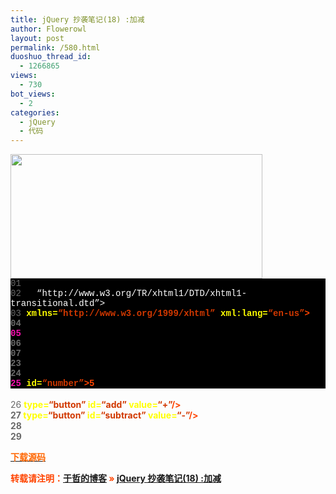 ```yaml
---
title: jQuery 抄袭笔记(18) :加减
author: Flowerowl
layout: post
permalink: /580.html
duoshuo_thread_id:
  - 1266865
views:
  - 730
bot_views:
  - 2
categories:
  - jQuery
  - 代码
---
```

  
<img class="size-full wp-image-581 aligncenter" title="Lazynight | 夜阑" src="http://lazynight.me/wp-content/uploads/2011/10/20205323.jpg" alt="" width="403" height="199" />

<div class="source" style="font-family: '[object HTMLOptionElement]', Consolas, 'Lucida Console', 'Courier New'; color: #c0c0c0; background-color: #000000;">
  <span style="color: #696969;">01</span> <span style="color: #ffffff;"><!DOCTYPE html PUBLIC &#8220;-//W3C//DTD XHTML 1.0 Transitional//EN&#8221;</span><br /> <span style="color: #696969;">02</span> <span style="color: #ffffff;">  &#8220;http://www.w3.org/TR/xhtml1/DTD/xhtml1-transitional.dtd&#8221;></span><br /> <span style="color: #696969;">03</span> <span style="color: #ff4400; font-weight: bold;"><html</span> <span style="color: #ffff00;">xmlns=</span><span style="color: #d13800;">&#8220;http://www.w3.org/1999/xhtml&#8221;</span> <span style="color: #ffff00;">xml:lang=</span><span style="color: #d13800;">&#8220;en-us&#8221;</span><span style="color: #ff4400; font-weight: bold;">></span><br /> <span style="color: #696969;">04</span> <span style="color: #ff4400; font-weight: bold;"><head></span><br /> <span style="color: #f810b0;">05</span> <span style="color: #ff4400; font-weight: bold;"><title></span>Hello Lazynight!<span style="color: #ff4400; font-weight: bold;"></title></span><br /> <span style="color: #696969;">06</span> <span style="color: #ff4400; font-weight: bold;"><script </span><span style="color: #ffff00;">src=</span><span style="color: #d13800;">&#8220;jquery-1.1.3.pack.js&#8221;</span><span style="color: #ff4400; font-weight: bold;">></script></span><br /> <span style="color: #696969;">07</span> <span style="color: #ff4400; font-weight: bold;"><script></span><br /> <span style="color: #696969;">08</span> <span style="color: #c0c0c0;">$</span>(<span style="color: #c0c0c0;">document</span><span style="color: #c0c0c0;">).</span><span style="color: #c0c0c0;">ready</span>(<span style="color: #ff4400; font-weight: bold;">function</span><span style="color: #c0c0c0;">(){</span><br /> <span style="color: #696969;">09</span>     <span style="color: #c0c0c0;">$</span>(<span style="color: #d13800;">&#8220;#add&#8221;</span><span style="color: #c0c0c0;">).</span><span style="color: #c0c0c0;">click</span>(<span style="color: #ff4400; font-weight: bold;">function</span><span style="color: #c0c0c0;">(){</span><br /> <span style="color: #f810b0;">10</span>         <span style="color: #ff4400; font-weight: bold;">var</span> n<span style="color: #c0c0c0;">=</span><span style="color: #c0c0c0;">$</span>(<span style="color: #d13800;">&#8220;#number&#8221;</span><span style="color: #c0c0c0;">).</span><span style="color: #c0c0c0;">html</span>();<br /> <span style="color: #696969;">11</span>         <span style="color: #ff4400; font-weight: bold;">var</span> <span style="color: #c0c0c0;">m</span><span style="color: #c0c0c0;">=</span><span style="color: #c0c0c0;">parseInt</span>(n)<span style="color: #c0c0c0;">+</span><span style="color: #c0c0c0;">1</span>;<br /> <span style="color: #696969;">12</span>         <span style="color: #ff4400; font-weight: bold;">if</span>(<span style="color: #c0c0c0;">m</span><span style="color: #c0c0c0;">==</span><span style="color: #c0c0c0;"></span><span style="color: #c0c0c0;">){</span><span style="color: #c0c0c0;">alert</span>(<span style="color: #d13800;">&#8220;不能为0~~&#8221;</span>);<span style="color: #ff4400; font-weight: bold;">return</span><span style="color: #c0c0c0;">}</span><br /> <span style="color: #696969;">13</span>         <span style="color: #c0c0c0;">$</span>(<span style="color: #d13800;">&#8220;#number&#8221;</span><span style="color: #c0c0c0;">).</span><span style="color: #c0c0c0;">html</span>(<span style="color: #c0c0c0;">m</span>);<br /> <span style="color: #696969;">14</span>     <span style="color: #c0c0c0;">});</span><br /> <span style="color: #f810b0;">15</span>     <span style="color: #c0c0c0;">$</span>(<span style="color: #d13800;">&#8220;#subtract&#8221;</span><span style="color: #c0c0c0;">).</span><span style="color: #c0c0c0;">click</span>(<span style="color: #ff4400; font-weight: bold;">function</span><span style="color: #c0c0c0;">(){</span><br /> <span style="color: #696969;">16</span>         <span style="color: #ff4400; font-weight: bold;">var</span> n<span style="color: #c0c0c0;">=</span><span style="color: #c0c0c0;">$</span>(<span style="color: #d13800;">&#8220;#number&#8221;</span><span style="color: #c0c0c0;">).</span><span style="color: #c0c0c0;">html</span>();<br /> <span style="color: #696969;">17</span>         <span style="color: #ff4400; font-weight: bold;">var</span> <span style="color: #c0c0c0;">m</span><span style="color: #c0c0c0;">=</span><span style="color: #c0c0c0;">parseInt</span>(n)<span style="color: #c0c0c0;">-</span><span style="color: #c0c0c0;">1</span>;<br /> <span style="color: #696969;">18</span>         <span style="color: #ff4400; font-weight: bold;">if</span>(<span style="color: #c0c0c0;">m</span><span style="color: #c0c0c0;">==</span><span style="color: #c0c0c0;"></span><span style="color: #c0c0c0;">){</span><span style="color: #c0c0c0;">alert</span>(<span style="color: #d13800;">&#8220;不能为0~~&#8221;</span>);<span style="color: #ff4400; font-weight: bold;">return</span><span style="color: #c0c0c0;">}</span><br /> <span style="color: #696969;">19</span>         <span style="color: #c0c0c0;">$</span>(<span style="color: #d13800;">&#8220;#number&#8221;</span><span style="color: #c0c0c0;">).</span><span style="color: #c0c0c0;">html</span>(<span style="color: #c0c0c0;">m</span>);<br /> <span style="color: #f810b0;">20</span>     <span style="color: #c0c0c0;">});</span><br /> <span style="color: #696969;">21</span> <span style="color: #c0c0c0;">});</span><br /> <span style="color: #696969;">22</span> <span style="color: #ff4400; font-weight: bold;"></script></span><br /> <span style="color: #696969;">23</span> <span style="color: #ff4400; font-weight: bold;"></head></span><br /> <span style="color: #696969;">24</span> <span style="color: #ff4400; font-weight: bold;"><body></span><br /> <span style="color: #f810b0;">25</span> <span style="color: #ff4400; font-weight: bold;"><div</span> <span style="color: #ffff00;">id=</span><span style="color: #d13800;">&#8220;number&#8221;</span><span style="color: #ff4400; font-weight: bold;">></span>5<span style="color: #ff4400; font-weight: bold;"></div></span><br /> <span style="color: #696969;">26</span> <span style="color: #ff4400; font-weight: bold;"><input</span> <span style="color: #ffff00;">type=</span><span style="color: #d13800;">&#8220;button&#8221;</span> <span style="color: #ffff00;">id=</span><span style="color: #d13800;">&#8220;add&#8221;</span> <span style="color: #ffff00;">value=</span><span style="color: #d13800;">&#8220;+&#8221;</span><span style="color: #ff4400; font-weight: bold;">/></span><br /> <span style="color: #696969;">27</span> <span style="color: #ff4400; font-weight: bold;"><input</span> <span style="color: #ffff00;">type=</span><span style="color: #d13800;">&#8220;button&#8221;</span> <span style="color: #ffff00;">id=</span><span style="color: #d13800;">&#8220;subtract&#8221;</span> <span style="color: #ffff00;">value=</span><span style="color: #d13800;">&#8220;-&#8221;</span><span style="color: #ff4400; font-weight: bold;">/></span><br /> <span style="color: #696969;">28</span> <span style="color: #ff4400; font-weight: bold;"></body></span><br /> <span style="color: #696969;">29</span> <span style="color: #ff4400; font-weight: bold;"></html></span>
</div>

<span style="color: #ff6600;"><a href="http://down.qiannao.com/space/file/flowerowl/-4e0a-4f20-5206-4eab/Lazy18_-52a0-51cf.rar/.page" target="_blank"><span style="color: #ff6600;">下载源码</span></a></span>

转载请注明：[于哲的博客][1] &raquo; [jQuery 抄袭笔记(18) :加减][2]

 [1]: http://lazynight.me
 [2]: http://lazynight.me/580.html